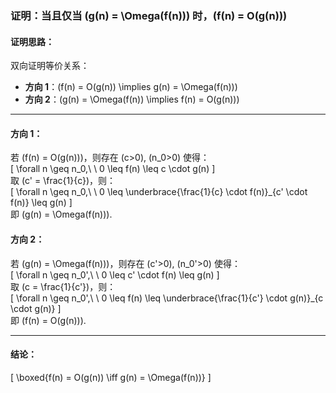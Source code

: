 <!-- 证明：当且仅当g(n)为Ω(f(n))时，f(n)为O(g(n))。 -->

### 证明：当且仅当 \(g(n) = \Omega(f(n))\) 时，\(f(n) = O(g(n))\)

#### 证明思路：

双向证明等价关系：

- **方向 1**：\(f(n) = O(g(n)) \implies g(n) = \Omega(f(n))\)
- **方向 2**：\(g(n) = \Omega(f(n)) \implies f(n) = O(g(n))\)

---

#### 方向 1：

若 \(f(n) = O(g(n))\)，则存在 \(c>0\), \(n_0>0\) 使得：  
\[ \forall n \geq n_0,\ \ 0 \leq f(n) \leq c \cdot g(n) \]  
取 \(c' = \frac{1}{c}\)，则：  
\[ \forall n \geq n_0,\ \ 0 \leq \underbrace{\frac{1}{c} \cdot f(n)}_{c' \cdot f(n)} \leq g(n) \]  
即 \(g(n) = \Omega(f(n))\).

#### 方向 2：

若 \(g(n) = \Omega(f(n))\)，则存在 \(c'>0\), \(n_0'>0\) 使得：  
\[ \forall n \geq n_0',\ \ 0 \leq c' \cdot f(n) \leq g(n) \]  
取 \(c = \frac{1}{c'}\)，则：  
\[ \forall n \geq n_0',\ \ 0 \leq f(n) \leq \underbrace{\frac{1}{c'} \cdot g(n)}_{c \cdot g(n)} \]  
即 \(f(n) = O(g(n))\).

---

#### 结论：

\[ \boxed{f(n) = O(g(n)) \iff g(n) = \Omega(f(n))} \]
